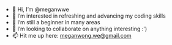 - 👋 Hi, I’m @meganwwe
- 👀 I’m interested in refreshing and advancing my coding skills
- 🌱 I’m still a beginner in many areas
- 💞️ I’m looking to collaborate on anything interesting :')
- 📫 Hit me up here: meganwong.we@gmail.com

<!---
meganwwe/meganwwe is a ✨ special ✨ repository because its `README.md` (this file) appears on your GitHub profile.
You can click the Preview link to take a look at your changes.
--->
